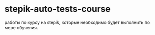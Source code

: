 ﻿# stepik-auto-tests-course
работы по курсу на stepik, которые необходимо будет выполнить по мере обучения.
